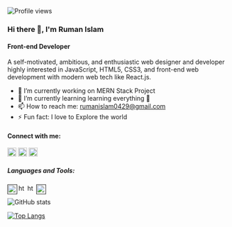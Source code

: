 ![Profile views](https://gpvc.arturio.dev/Ruman-Islam)  

### Hi there 👋, I'm Ruman Islam
#### Front-end Developer

A self-motivated, ambitious, and enthusiastic web designer and developer highly interested in JavaScript, HTML5, CSS3, and front-end web development with modern web tech like React.js.

- 🔭 I’m currently working on MERN Stack Project 
- 🌱 I’m currently learning learning everything 🤣 
- 📫 How to reach me: rumanislam0429@gmail.com 
- ⚡ Fun fact: I love to Explore the world 

#### Connect with me:
[<img src='https://camo.githubusercontent.com/a0182f84f3e188a2e03f07520e29be1eccdd96e4182adcb829c8f1633354bba6/68747470733a2f2f696d672e736869656c64732e696f2f62616467652f2532302d436f6e6e6563742d626c61636b3f636f6c6f723d313431373141266c6162656c436f6c6f723d323132313231266c6f676f3d6c696e6b6564696e266c6f676f436f6c6f723d666666666666' alt='linkedin' height='20'>](https://www.linkedin.com/in/https://www.linkedin.com/in/ruman-islam-6a567016a//)
[<img src='https://camo.githubusercontent.com/f8bcf3653634baab9e8dd74834fc4ef118c31e7d1805024d4d76aaba6369656b/68747470733a2f2f696d672e736869656c64732e696f2f62616467652f2532302d466f6c6c6f772d626c61636b3f636f6c6f723d313431373141266c6162656c436f6c6f723d313937366432266c6f676f3d66616365626f6f6b266c6f676f436f6c6f723d666666666666' alt='facebook' height='20'>](https://www.facebook.com/https://www.facebook.com/zayedkhan.ruman) 
[<img src='https://www.kindpng.com/picc/m/336-3367824_cloud-network-logo-png-transparent-png.png' alt='website' height='20'>](https://portfolio-ec16e.web.app/)  

##### Languages and Tools:
<a href="">
    <img align="left" alt="html" width="22px" title="Visual Studio Code" src="https://raw.githubusercontent.com/prosany/prosany/main/images/visual-studio-code.svg" style="max-width: 100%;">
</a>
<a href="">
    <img align="left" alt="html" width="17px" title="HTML5" src="https://raw.githubusercontent.com/prosany/prosany/main/images/html5.svg" style="max-width: 100%;">
</a>
<a href="">
    <img align="left" alt="html" width="17px" title="CSS3" src="https://raw.githubusercontent.com/prosany/prosany/main/images/css-3.svg" style="max-width: 100%;">
</a>
<a href="">
    <img align="left" alt="html" width="22px" title="JavaScript" src="https://raw.githubusercontent.com/prosany/prosany/main/images/javascript.svg" style="max-width: 100%;">
</a>

<br/>

![GitHub stats](https://github-readme-stats.vercel.app/api?username=Ruman-Islam&show_icons=true&count_private=true)  

[![Top Langs](https://github-readme-stats.vercel.app/api/top-langs/?username=Ruman-Islam)](https://github.com/anuraghazra/github-readme-stats)
